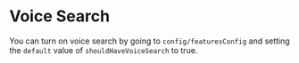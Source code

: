 # Voice Search

You can turn on voice search by going to `config/featuresConfig` and setting the `default` value of `shouldHaveVoiceSearch` to true.
